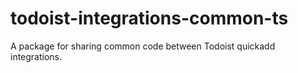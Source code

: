 # todoist-integrations-common-ts
A package for sharing common code between Todoist quickadd integrations. 
